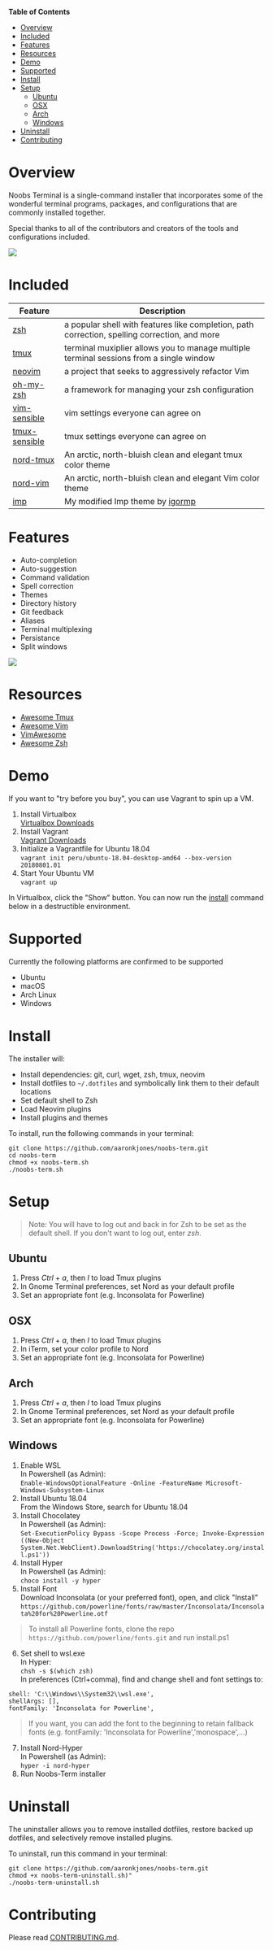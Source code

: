 <!-- START doctoc generated TOC please keep comment here to allow auto update -->
<!-- DON'T EDIT THIS SECTION, INSTEAD RE-RUN doctoc TO UPDATE -->
**Table of Contents**
- [Overview](#overview)
- [Included](#included)
- [Features](#features)
- [Resources](#resources)
- [Demo](#demo)
- [Supported](#supported)
- [Install](#install)
- [Setup](#setup)
  - [Ubuntu](#ubuntu)
  - [OSX](#osx)
  - [Arch](#arch)
  - [Windows](#windows)
- [Uninstall](#uninstall)
- [Contributing](#contributing)

<!-- END doctoc generated TOC please keep comment here to allow auto update -->

# Overview

Noobs Terminal is a single-command installer that incorporates some of the wonderful terminal programs, packages, and configurations that are commonly installed together.  

Special thanks to all of the contributors and creators of the tools and configurations included.

![](docs/_media/preview.png)

# Included

| Feature | Description |
| --- | --- |
| [zsh](https://en.wikipedia.org/wiki/Z_shell) | a popular shell with features like completion, path correction, spelling correction, and more |
| [tmux](https://github.com/tmux/tmux) | terminal muxiplier allows you to manage multiple terminal sessions from a single window |
| [neovim](https://neovim.io/) | a project that seeks to aggressively refactor Vim |
| [oh-my-zsh](https://github.com/robbyrussell/oh-my-zsh) | a framework for managing your zsh configuration |
| [vim-sensible](https://github.com/tpope/vim-sensible) | vim settings everyone can agree on  
| [tmux-sensible](https://github.com/tmux-plugins/tmux-sensible) | tmux settings everyone can agree on |
| [nord-tmux](https://github.com/arcticicestudio/nord-tmux) | An arctic, north-bluish clean and elegant tmux color theme |
| [nord-vim](https://github.com/arcticicestudio/nord-vim) | An arctic, north-bluish clean and elegant Vim color theme 
| [imp](https://github.com/aaronkjones/Imp) | My modified Imp theme by [igormp](https://github.com/igormp/Imp) | 

# Features

* Auto-completion
* Auto-suggestion
* Command validation
* Spell correction
* Themes
* Directory history
* Git feedback
* Aliases
* Terminal multiplexing
* Persistance
* Split windows

![](docs/_media/zsh-autocompletion-suggestion.gif)

# Resources

* [Awesome Tmux](https://github.com/rothgar/awesome-tmux)  
* [Awesome Vim](https://github.com/akrawchyk/awesome-vim)  
* [VimAwesome](https://vimawesome.com)  
* [Awesome Zsh](https://github.com/unixorn/awesome-zsh-plugins)  

# Demo

If you want to "try before you buy", you can use Vagrant to spin up a VM.
1. Install Virtualbox  
[Virtualbox Downloads](https://www.virtualbox.org/wiki/Downloads)  
2. Install Vagrant  
[Vagrant Downloads](https://www.vagrantup.com/downloads.html)  
3. Initialize a Vagrantfile for Ubuntu 18.04  
`vagrant init peru/ubuntu-18.04-desktop-amd64 --box-version 20180801.01`
4. Start Your Ubuntu VM  
`vagrant up`

In Virtualbox, click the "Show" button. You can now run the [install](#Install) command below in a destructible environment.

# Supported

Currently the following platforms are confirmed to be supported
* Ubuntu
* macOS
* Arch Linux
* Windows

# Install

The installer will:
* Install dependencies: git, curl, wget, zsh, tmux, neovim  
* Install dotfiles to `~/.dotfiles` and symbolically link them to their default locations  
* Set default shell to Zsh  
* Load Neovim plugins  
* Install plugins and themes  

To install, run the following commands in your terminal:  

```
git clone https://github.com/aaronkjones/noobs-term.git
cd noobs-term
chmod +x noobs-term.sh
./noobs-term.sh
```  

# Setup

> Note: You will have to log out and back in for Zsh to be set as the default shell. If you don't want to log out, enter *zsh*.

## Ubuntu

1. Press *Ctrl* + *a*, then *I* to load Tmux plugins
2. In Gnome Terminal preferences, set Nord as your default profile
3. Set an appropriate font (e.g. Inconsolata for Powerline)

## OSX

1. Press *Ctrl* + *a*, then *I* to load Tmux plugins
2. In iTerm, set your color profile to Nord
3. Set an appropriate font (e.g. Inconsolata for Powerline)

## Arch

1. Press *Ctrl* + *a*, then *I* to load Tmux plugins
2. In Gnome Terminal preferences, set Nord as your default profile
3. Set an appropriate font (e.g. Inconsolata for Powerline)

## Windows

1. Enable WSL  
In Powershell (as Admin):  
`Enable-WindowsOptionalFeature -Online -FeatureName Microsoft-Windows-Subsystem-Linux`
2. Install Ubuntu 18.04  
From the Windows Store, search for Ubuntu 18.04
3. Install Chocolatey  
In Powershell (as Admin):  
`Set-ExecutionPolicy Bypass -Scope Process -Force; Invoke-Expression ((New-Object System.Net.WebClient).DownloadString('https://chocolatey.org/install.ps1'))`  
4. Install Hyper  
In Powershell (as Admin):  
`choco install -y hyper`
5. Install Font  
Download Inconsolata (or your preferred font), open, and click "Install"
`https://github.com/powerline/fonts/raw/master/Inconsolata/Inconsolata%20for%20Powerline.otf`
> To install all Powerline fonts, clone the repo `https://github.com/powerline/fonts.git` and run install.ps1
6. Set shell to wsl.exe  
In Hyper:  
`chsh -s $(which zsh)`  
In preferences (Ctrl+comma), find and change shell and font settings to:
```
shell: 'C:\\Windows\\System32\\wsl.exe',
shellArgs: [],
fontFamily: 'Inconsolata for Powerline',
```
> If you want, you can add the font to the beginning to retain fallback fonts (e.g. fontFamily: 'Inconsolata for Powerline','monospace',...)
7. Install Nord-Hyper  
In Powershell (as Admin):  
`hyper -i nord-hyper`
8. Run Noobs-Term installer  

# Uninstall

The uninstaller allows you to remove installed dotfiles, restore backed up dotfiles, and selectively remove installed plugins.  

To uninstall, run this command in your terminal:  
  ```
  git clone https://github.com/aaronkjones/noobs-term.git
  chmod +x noobs-term-uninstall.sh)"
  ./noobs-term-uninstall.sh
  ```

# Contributing

Please read [CONTRIBUTING.md](https://github.com/aaronkjones/noobs-term/blob/master/CONTRIBUTING.md). 